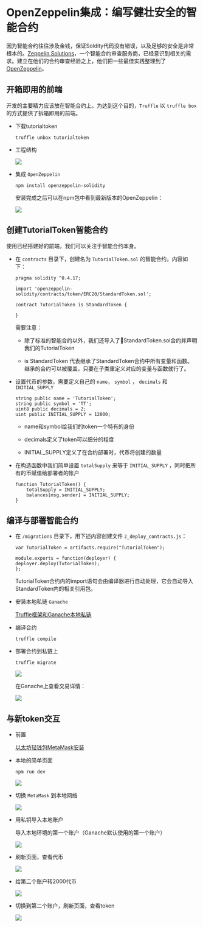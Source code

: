 # OpenZeppelin集成：编写健壮安全的智能合约

因为智能合约往往涉及金钱，保证Soldity代码没有错误，以及足够的安全是非常根本的。[Zeppelin Solutions](https://zeppelin.solutions/)，一个智能合约审查服务商，已经意识到相关的需求。建立在他们的合约审查经验之上，他们把一些最佳实践整理到了[OpenZeppelin](http://truffleframework.com/tutorials/robust-smart-contracts-with-openzeppelin)。

## 开箱即用的前端

开发的主要精力应该放在智能合约上。为达到这个目的，`Truffle` 以 `truffle box` 的方式提供了拆箱即用的前端。

- 下载tutorialtoken

    ```
    truffle unbox tutorialtoken
    ```

- 工程结构

    ![](http://cdn.heroxu.com/20180517152652531971684.png)

- 集成 `OpenZeppelin`

    ```
    npm install openzeppelin-solidity
    ```
    安装完成之后可以在npm包中看到最新版本的OpenZeppelin：

    ![](http://cdn.heroxu.com/201805171526525843950.png)

## 创建TutorialToken智能合约

使用已经搭建好的前端，我们可以关注于智能合约本身。

- 在 `contracts` 目录下，创建名为 `TutorialToken.sol` 的智能合约，内容如下：

    ```
    pragma solidity ^0.4.17;

    import 'openzeppelin-solidity/contracts/token/ERC20/StandardToken.sol';

    contract TutorialToken is StandardToken {

    }
    ```

    需要注意：

    - 除了标准的智能合约以外，我们还导入了StandardToken.sol合约并声明我们的TutorialToken

    - is StandardToken 代表继承了StandardToken合约中所有变量和函数。继承的合约可以被覆盖，只要在子类重定义对应的变量与函数就行了。

- 设置代币的参数，需要定义自己的 `name`， `symbol` ， `decimals` 和 `INITIAL_SUPPLY`

    ```
    string public name = 'TutorialToken';
    string public symbol = 'TT';
    uint8 public decimals = 2;
    uint public INITIAL_SUPPLY = 12000;
    ```

    - name和symbol给我们的token一个特有的身份

    - decimals定义了token可以细分的程度

    - INITIAL_SUPPLY定义了在合约部署时，代币将创建的数量

- 在构造函数中我们简单设置 `totalSupply` 来等于 `INITIAL_SUPPLY` ，同时把所有的币赋值给部署者的帐户

    ```
    function TutorialToken() {
        totalSupply = INITIAL_SUPPLY;
        balances[msg.sender] = INITIAL_SUPPLY;
    }
    ```

## 编译与部署智能合约

- 在 `/migrations` 目录下，用下述内容创建文件 `2_deploy_contracts.js`：

    ```
    var TutorialToken = artifacts.require("TutorialToken");

    module.exports = function(deployer) {
    deployer.deploy(TutorialToken);
    };
    ```

    TutorialToken合约内的import语句会由编译器进行自动处理，它会自动导入StandardToken内的相关引用包。

- 安装本地私链 `Ganache`

    [Truffle框架和Ganache本地私链](https://blog.csdn.net/myherux/article/details/80340095)

- 编译合约

    ```
    truffle compile
    ```

- 部署合约到私链上

    ```
    truffle migrate
    ```

    ![](http://cdn.heroxu.com/20180517152652965323652.png)

    在Ganache上查看交易详情：

    ![](http://cdn.heroxu.com/20180517152652981939829.png)
    
## 与新token交互 

- 前置

    [以太坊轻钱包MetaMask安装](https://blog.csdn.net/MyHerux/article/details/80310595)

- 本地的简单页面

    ```
    npm run dev
    ```

    ![](http://cdn.heroxu.com/20180517152654075345506.png)

- 切换 `MetaMask` 到本地网络

    ![](http://cdn.heroxu.com/20180517152654108186265.png)

- 用私钥导入本地账户

    导入本地环境的第一个账户（Ganache默认使用的第一个账户）

    ![](http://cdn.heroxu.com/20180517152654128324674.png)

- 刷新页面，查看代币

    ![](http://cdn.heroxu.com/20180517152654376555130.png)

- 给第二个账户转2000代币

    ![](http://cdn.heroxu.com/20180517152654395675531.png)

- 切换到第二个账户，刷新页面，查看token

    ![](http://cdn.heroxu.com/20180517152654414191368.png)